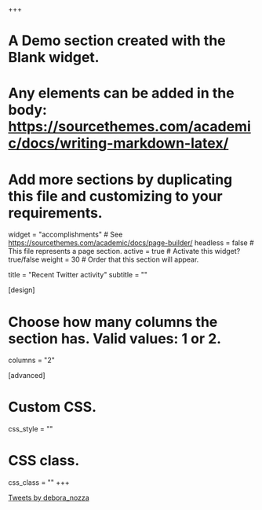 +++
# A Demo section created with the Blank widget.
# Any elements can be added in the body: https://sourcethemes.com/academic/docs/writing-markdown-latex/
# Add more sections by duplicating this file and customizing to your requirements.

widget = "accomplishments"  # See https://sourcethemes.com/academic/docs/page-builder/
headless = false  # This file represents a page section.
active = true  # Activate this widget? true/false
weight = 30  # Order that this section will appear.

title = "Recent Twitter activity"
subtitle = ""

[design]
  # Choose how many columns the section has. Valid values: 1 or 2.
  columns = "2"

[advanced]
 # Custom CSS.
 css_style = ""

 # CSS class.
 css_class = ""
+++



<a class="twitter-timeline" data-width="620" data-height="300" data-theme="light" href="https://twitter.com/debora_nozza?ref_src=twsrc%5Etfw">Tweets by debora_nozza</a> <script async src="https://platform.twitter.com/widgets.js" charset="utf-8"></script>
